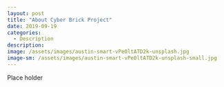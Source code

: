 ```yaml
---
layout: post
title: "About Cyber Brick Project"
date: 2019-09-19
categories:
  - Description
description:
image: /assets/images/austin-smart-vPe0ltATD2k-unsplash.jpg
image-sm: /assets/images/austin-smart-vPe0ltATD2k-unsplash-small.jpg
---
```

Place holder